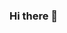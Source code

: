 ### Hi there 👋

<!--
**furkankaradeniz/furkankaradeniz** is a ✨ _special_ ✨ repository because its `README.md` (this file) appears on your GitHub profile.

Here are some ideas to get you started:

- 🔭 I’m currently working on python-django
- 🌱 I’m currently learning django
- 🤔 I’m looking for help with django
- 💬 Ask me about django
- 📫 How to reach me: furkankaradeniz1453@gmail.com
-->
